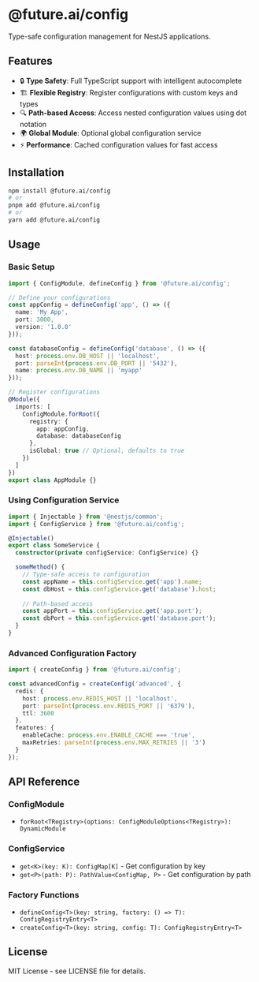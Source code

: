 # @future.ai/config

Type-safe configuration management for NestJS applications.

## Features

- 🔒 **Type Safety**: Full TypeScript support with intelligent autocomplete
- 🏗️ **Flexible Registry**: Register configurations with custom keys and types
- 🔍 **Path-based Access**: Access nested configuration values using dot notation
- 🌍 **Global Module**: Optional global configuration service
- ⚡ **Performance**: Cached configuration values for fast access

## Installation

```bash
npm install @future.ai/config
# or
pnpm add @future.ai/config
# or
yarn add @future.ai/config
```

## Usage

### Basic Setup

```typescript
import { ConfigModule, defineConfig } from '@future.ai/config';

// Define your configurations
const appConfig = defineConfig('app', () => ({
  name: 'My App',
  port: 3000,
  version: '1.0.0'
}));

const databaseConfig = defineConfig('database', () => ({
  host: process.env.DB_HOST || 'localhost',
  port: parseInt(process.env.DB_PORT || '5432'),
  name: process.env.DB_NAME || 'myapp'
}));

// Register configurations
@Module({
  imports: [
    ConfigModule.forRoot({
      registry: {
        app: appConfig,
        database: databaseConfig
      },
      isGlobal: true // Optional, defaults to true
    })
  ]
})
export class AppModule {}
```

### Using Configuration Service

```typescript
import { Injectable } from '@nestjs/common';
import { ConfigService } from '@future.ai/config';

@Injectable()
export class SomeService {
  constructor(private configService: ConfigService) {}

  someMethod() {
    // Type-safe access to configuration
    const appName = this.configService.get('app').name;
    const dbHost = this.configService.get('database').host;
    
    // Path-based access
    const appPort = this.configService.get('app.port');
    const dbPort = this.configService.get('database.port');
  }
}
```

### Advanced Configuration Factory

```typescript
import { createConfig } from '@future.ai/config';

const advancedConfig = createConfig('advanced', {
  redis: {
    host: process.env.REDIS_HOST || 'localhost',
    port: parseInt(process.env.REDIS_PORT || '6379'),
    ttl: 3600
  },
  features: {
    enableCache: process.env.ENABLE_CACHE === 'true',
    maxRetries: parseInt(process.env.MAX_RETRIES || '3')
  }
});
```

## API Reference

### ConfigModule

- `forRoot<TRegistry>(options: ConfigModuleOptions<TRegistry>): DynamicModule`

### ConfigService

- `get<K>(key: K): ConfigMap[K]` - Get configuration by key
- `get<P>(path: P): PathValue<ConfigMap, P>` - Get configuration by path

### Factory Functions

- `defineConfig<T>(key: string, factory: () => T): ConfigRegistryEntry<T>`
- `createConfig<T>(key: string, config: T): ConfigRegistryEntry<T>`

## License

MIT License - see LICENSE file for details. 